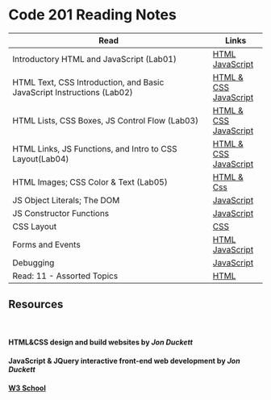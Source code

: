 # Code 201 Reading Notes

Read | Links
---- | -----
Introductory HTML and JavaScript (Lab01) | [HTML](reading-notes-201/../lab01.md) <br> [JavaScript](reading-notes-201/../js-lab01.md)
HTML Text, CSS Introduction, and Basic JavaScript Instructions (Lab02) | [HTML & CSS](reading-notes-201/../lab02.md) <br> [JavaScript](reading-notes-201/../js-lab02.md)
HTML Lists, CSS Boxes, JS Control Flow (Lab03) | [HTML & CSS](reading-notes-201/../lab03.md) <br> [JavaScript](reading-notes-201/../js-lab03.md)
HTML Links, JS Functions, and Intro to CSS Layout(Lab04) | [HTML & CSS](reading-notes-201/../lab04.md) <br> [JavaScript](reading-notes-201/../js-lab04.md)
HTML Images; CSS Color & Text (Lab05) | [HTML & Css](reading-notes-201/../lab05.md)
JS Object Literals; The DOM | [JavaScript](reading-notes-201/../js-lab06.md)
JS Constructor Functions | [JavaScript](reading-notes-201/../js-lab07.md)
CSS Layout| [CSS](reading-notes-201/../lab08.md)
Forms and Events | [HTML](reading-notes-201/../lab09.md) <br> [JavaScript](reading-notes-201/../js-lab09.md)
Debugging | [JavaScript](reading-notes-201/../js-lab10.md)
Read: 11 - Assorted Topics | [HTML](reading-notes-201/../lab11.md)



## Resources

<br>

#### HTML&CSS design and build websites by *Jon Duckett*

#### JavaScript & JQuery interactive front-end web development by *Jon Duckett*

#### [W3 School](https://www.w3schools.com/)

